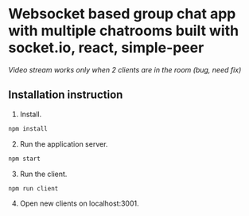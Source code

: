 # Websocket based group chat app with multiple chatrooms built with socket.io, react, simple-peer

*Video stream works only when 2 clients are in the room (bug, need fix)*

## Installation instruction

1. Install.
``` bash
npm install
```
2. Run the application server.
``` bash
npm start
```
3. Run the client.
``` bash
npm run client
```
4. Open new clients on localhost:3001.